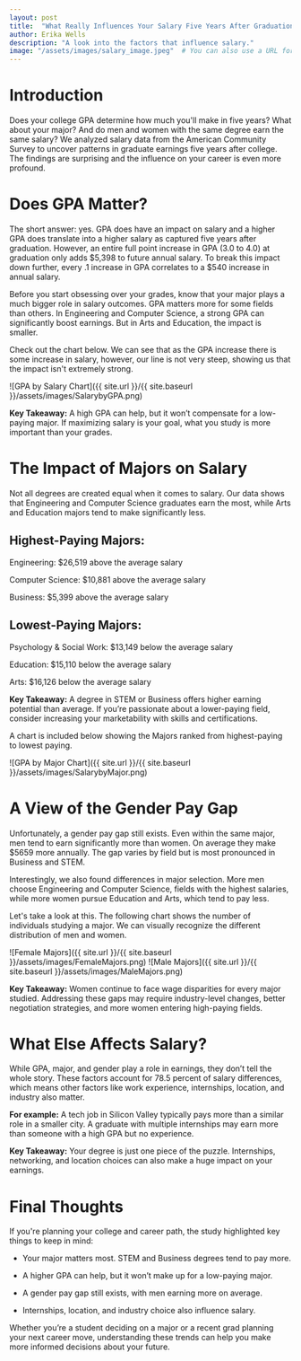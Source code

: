 ```yaml
---
layout: post
title:  "What Really Influences Your Salary Five Years After Graduation?"
author: Erika Wells
description: "A look into the factors that influence salary."
image: "/assets/images/salary_image.jpeg"  # You can also use a URL for the image
---
```



# **Introduction**

Does your college GPA determine how much you'll make in five years? What about your major? And do men and women with the same degree earn the same salary? We analyzed salary data from the American Community Survey to uncover patterns in graduate earnings five years after college. The findings are surprising and the influence on your career is even more profound.

# **Does GPA Matter?**

The short answer: yes. GPA does have an impact on salary and a higher GPA does translate into a higher salary as captured five years after graduation. However, an entire full point increase in GPA (3.0 to 4.0) at graduation only adds \$5,398 to future annual salary. To break this impact down further, every .1 increase in GPA correlates to a \$540 increase in annual salary.

Before you start obsessing over your grades, know that your major plays a much bigger role in salary outcomes. GPA matters more for some fields than others. In Engineering and Computer Science, a strong GPA can significantly boost earnings. But in Arts and Education, the impact is smaller. 

Check out the chart below. We can see that as the GPA increase there is some increase in salary, however, our line is not very steep, showing us that the impact isn't extremely strong.

![GPA by Salary Chart]({{ site.url }}/{{ site.baseurl }}/assets/images/SalarybyGPA.png)

**Key Takeaway:** A high GPA can help, but it won’t compensate for a low-paying major. If maximizing salary is your goal, what you study is more important than your grades.

# **The Impact of Majors on Salary**

Not all degrees are created equal when it comes to salary. Our data shows that Engineering and Computer Science graduates earn the most, while Arts and Education majors tend to make significantly less.

## **Highest-Paying Majors:**

Engineering: \$26,519 above the average salary

Computer Science: \$10,881 above the average salary

Business: \$5,399 above the average salary

## **Lowest-Paying Majors:**

Psychology & Social Work: \$13,149 below the average salary

Education: \$15,110 below the average salary

Arts: \$16,126 below the average salary

**Key Takeaway:** A degree in STEM or Business offers higher earning potential than average. If you’re passionate about a lower-paying field, consider increasing your marketability with skills and certifications.

A chart is included below showing the Majors ranked from highest-paying to lowest paying.

![GPA by Major Chart]({{ site.url }}/{{ site.baseurl }}/assets/images/SalarybyMajor.png)

# A View of the Gender Pay Gap

Unfortunately, a gender pay gap still exists. Even within the same major, men tend to earn significantly more than women. On average they make \$5659 more annually. The gap varies by field but is most pronounced in Business and STEM.

Interestingly, we also found differences in major selection. More men choose Engineering and Computer Science, fields with the highest salaries, while more women pursue Education and Arts, which tend to pay less.

Let's take a look at this. The following chart shows the number of individuals studying a major. We can visually recognize the different distribution of men and women.

![Female Majors]({{ site.url }}/{{ site.baseurl }}/assets/images/FemaleMajors.png)
![Male Majors]({{ site.url }}/{{ site.baseurl }}/assets/images/MaleMajors.png)

**Key Takeaway:** Women continue to face wage disparities for every major studied. Addressing these gaps may require industry-level changes, better negotiation strategies, and more women entering high-paying fields.

# What Else Affects Salary?

While GPA, major, and gender play a role in earnings, they don’t tell the whole story. These factors account for 78.5 percent of salary differences, which means other factors like work experience, internships, location, and industry also matter.

**For example:** A tech job in Silicon Valley typically pays more than a similar role in a smaller city. A graduate with multiple internships may earn more than someone with a high GPA but no experience.

**Key Takeaway:** Your degree is just one piece of the puzzle. Internships, networking, and location choices can also make a huge impact on your earnings.


# Final Thoughts

If you're planning your college and career path, the study highlighted key things to keep in mind:

-   Your major matters most. STEM and Business degrees tend to pay more.

-   A higher GPA can help, but it won’t make up for a low-paying major.

-   A gender pay gap still exists, with men earning more on average.

-   Internships, location, and industry choice also influence salary.

Whether you’re a student deciding on a major or a recent grad planning your next career move, understanding these trends can help you make more informed decisions about your future.
